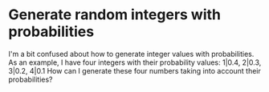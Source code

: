 
# Generate random integers with probabilities

I'm a bit confused about how to generate integer values with probabilities.
As an example, I have four integers with their probability values: 1|0.4, 2|0.3, 3|0.2, 4|0.1
How can I generate these four numbers taking into account their probabilities?

        